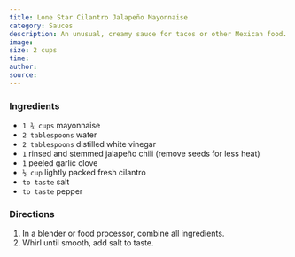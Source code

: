 ```yaml
---
title: Lone Star Cilantro Jalapeño Mayonnaise
category: Sauces
description: An unusual, creamy sauce for tacos or other Mexican food. It goes especially well with carnitas or fish tacos.
image: 
size: 2 cups
time: 
author: 
source: 
---
```


### Ingredients

* `1 ¾ cups` mayonnaise
* `2 tablespoons` water
* `2 tablespoons` distilled white vinegar
* `1` rinsed and stemmed jalapeño chili (remove seeds for less heat)
* `1` peeled garlic clove
* `½ cup` lightly packed fresh cilantro
* `to taste` salt
* `to taste` pepper

### Directions

1. In a blender or food processor, combine all ingredients.
2. Whirl until smooth, add salt to taste.